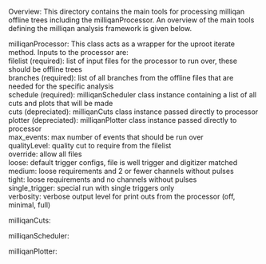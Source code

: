 Overview:
  This directory contains the main tools for processing milliqan offline trees including the milliqanProcessor. An overview of the main tools defining the milliqan analysis framework is given below.
  
milliqanProcessor: This class acts as a wrapper for the uproot iterate method. Inputs to the processor are: <br>
  filelist (required): list of input files for the processor to run over, these should be offline trees <br>
  branches (required): list of all branches from the offline files that are needed for the specific analysis <br>
  schedule (required): milliqanScheduler class instance containing a list of all cuts and plots that will be made <br>
  cuts (depreciated): milliqanCuts class instance passed directly to processor <br>
  plotter (depreciated): milliqanPlotter class instance passed directly to processor <br>
  max_events: max number of events that should be run over <br>
  qualityLevel: quality cut to require from the filelist <br>
    override: allow all files <br>
    loose: default trigger configs, file is well trigger and digitizer matched <br>
    medium: loose requirements and 2 or fewer channels without pulses <br>
    tight: loose requirements and no channels without pulses <br>
    single_trigger: special run with single triggers only <br>
  verbosity: verbose output level for print outs from the processor (off, minimal, full) <br>

milliqanCuts:

milliqanScheduler:

milliqanPlotter:

  
